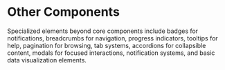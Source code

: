 # Other Components

Specialized elements beyond core components include badges for notifications, breadcrumbs for navigation, progress indicators, tooltips for help, pagination for browsing, tab systems, accordions for collapsible content, modals for focused interactions, notification systems, and basic data visualization elements.
